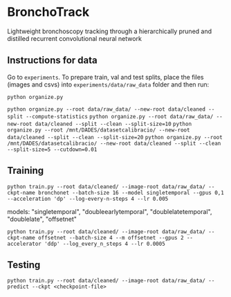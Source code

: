 # BronchoTrack

Lightweight bronchoscopy tracking through a hierarchically pruned and distilled recurrent convolutional neural network

## Instructions for data

Go to `experiments`. To prepare train, val and test splits, place the files (images and csvs) into `experiments/data/raw_data` folder and then run:

`python organize.py`

`python organize.py --root data/raw_data/ --new-root data/cleaned --split --compute-statistics`
`python organize.py --root data/raw_data/ --new-root data/cleaned --split --clean --split-size=10`
`python organize.py --root /mnt/DADES/datasetcalibracio/ --new-root data/cleaned --split --clean --split-size=20`
`python organize.py --root /mnt/DADES/datasetcalibracio/ --new-root data/cleaned --split --clean --split-size=5 --cutdown=0.01`

## Training

`python train.py --root data/cleaned/ --image-root data/raw_data/ --ckpt-name bronchonet --batch-size 16 --model singletemporal --gpus 0,1 --acceleration 'dp' --log-every-n-steps 4 --lr 0.005`

models: "singletemporal", "doubleearlytemporal", "doublelatetemporal", "doublelate", "offsetnet"

`python train.py --root data/cleaned/ --image-root data/raw_data/ --ckpt-name offsetnet --batch-size 4 --m offsetnet --gpus 2 --accelerator 'ddp' --log_every_n_steps 4 --lr 0.0005`

## Testing

`python train.py --root data/cleaned/ --image-root data/raw_data/ --predict --ckpt <checkpoint-file>`